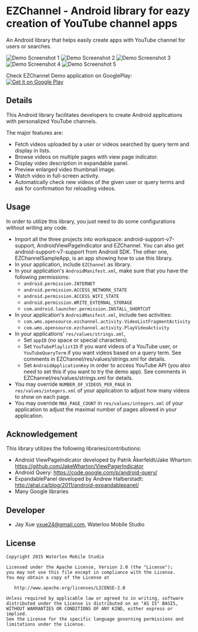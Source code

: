 # EZChannel - Android library for eazy creation of YouTube channel apps

An Android library that helps easily create apps with YouTube channel for users or searches.

![Demo Screenshot 1](https://github.com/jayxue/EZChannel/blob/master/EZChannel/res/raw/screenshot_1.png)
![Demo Screenshot 2](https://github.com/jayxue/EZChannel/blob/master/EZChannel/res/raw/screenshot_2.png)
![Demo Screenshot 3](https://github.com/jayxue/EZChannel/blob/master/EZChannel/res/raw/screenshot_3.png)
![Demo Screenshot 4](https://github.com/jayxue/EZChannel/blob/master/EZChannel/res/raw/screenshot_4.png)
![Demo Screenshot 5](https://github.com/jayxue/EZChannel/blob/master/EZChannel/res/raw/screenshot_5.png)

Check EZChannel Demo application on GooglePlay:<br />
<a target="_blank" href="https://play.google.com/store/apps/details?id=com.wsm.opensource.ezchannel.demo">
  <img alt="Get it on Google Play" src="https://github.com/jayxue/EZChannel/blob/master/EZChannel/res/raw/google_play.png" />
</a>

Details
-------
This Android library facilitates developers to create Android applications with personalized YouTube channels.

The major features are:
* Fetch videos uploaded by a user or videos searched by query term and display in lists.
* Browse videos on multiple pages with view page indicator.
* Display video description in expandable panel.
* Preview enlarged video thumbnail image.
* Watch video in full-screen activity.
* Automatically check new videos of the given user or query terms and ask for confirmation for reloading videos.

Usage
-----

In order to utilize this library, you just need to do some configurations without writing any code.
* Import all the three projects into workspace: android-support-v7-support, AndroidViewPageIndicator and EZChannel. You can also get android-support-v7-support from Android SDK. The other one, EZChannelSampleApp, is an app showing how to use this library.
* In your application, include ```EZChannel``` as library.
* In your application's ```AndroidManifest.xml```, make sure that you have the following permissions:
  * ```android.permission.INTERNET```
  * ```android.permission.ACCESS_NETWORK_STATE```
  * ```android.permission.ACCESS_WIFI_STATE```
  * ```android.permission.WRITE_EXTERNAL_STORAGE```
  * ```com.android.launcher.permission.INSTALL_SHORTCUT```
* In your application's ```AndroidManifest.xml```, include two activities:
  * ```com.wms.opensource.ezchannel.activity.VideoListFragmentActivity```
  * ```com.wms.opensource.ezchannel.activity.PlayVideoActivity```
* In your applications' ```res/values/strings.xml```,
  * Set ```appID``` (no space or special characters).
  * Set ```YouTubePlaylistID``` if you want videos of a YouTube user, or ```YouTubeQueryTerm``` if you want videos based on a query term. See comments in EZChannel/res/values/strings.xml for details.
  * Set ```AndroidApplicationKey``` in order to access YouTube API (you also need to set this if you want to try the demo app). See comments in EZChannel/res/values/strings.xml for details.
* You may override ```NUMBER_OF_VIDEOS_PER_PAGE``` in ```res/values/integers.xml``` of your application to adjust how many videos to show on each page.
* You may override ```MAX_PAGE_COUNT``` in ```res/values/integers.xml``` of your application to adjust the maximal number of pages allowed in your application.

Acknowledgement
---------------

This library utilizes the following libraries/contributions:
* Android ViewPageIndicator developed by Patrik Åkerfeldt/Jake Wharton: https://github.com/JakeWharton/ViewPagerIndicator
* Android Query: https://code.google.com/p/android-query/
* ExpandablePanel developed by Andrew Halberstadt: http://ahal.ca/blog/2011/android-expandablepanel/
* Many Google libraries

Developer
---------
* Jay Xue <yxue24@gmail.com>, Waterloo Mobile Studio

License
-------

    Copyright 2015 Waterloo Mobile Studio

    Licensed under the Apache License, Version 2.0 (the "License");
    you may not use this file except in compliance with the License.
    You may obtain a copy of the License at

       http://www.apache.org/licenses/LICENSE-2.0

    Unless required by applicable law or agreed to in writing, software
    distributed under the License is distributed on an "AS IS" BASIS,
    WITHOUT WARRANTIES OR CONDITIONS OF ANY KIND, either express or implied.
    See the License for the specific language governing permissions and
    limitations under the License.
